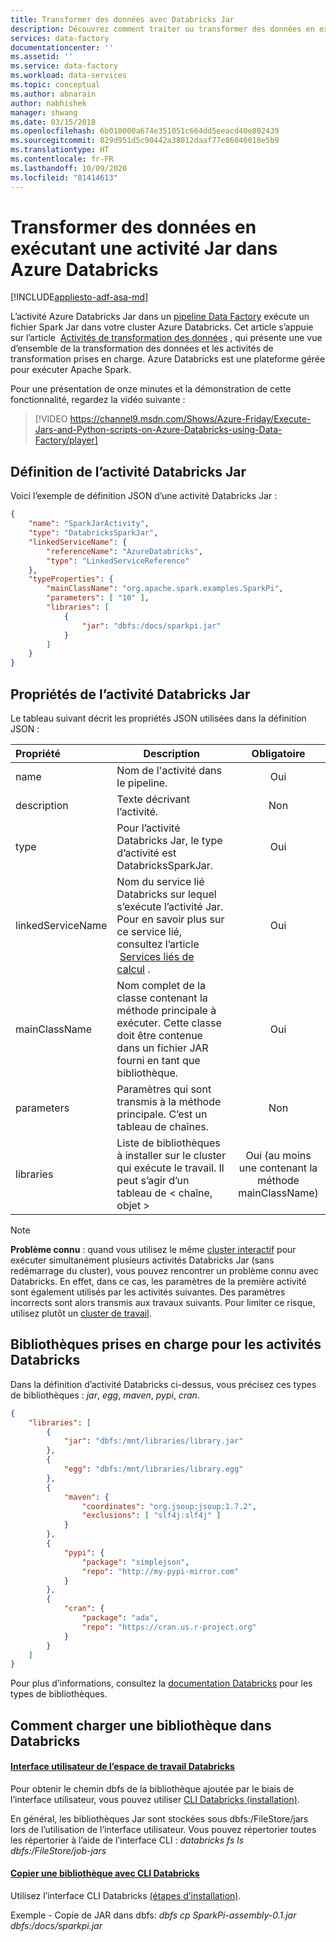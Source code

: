 ```yaml
---
title: Transformer des données avec Databricks Jar
description: Découvrez comment traiter ou transformer des données en exécutant une activité Databricks Jar.
services: data-factory
documentationcenter: ''
ms.assetid: ''
ms.service: data-factory
ms.workload: data-services
ms.topic: conceptual
ms.author: abnarain
author: nabhishek
manager: shwang
ms.date: 03/15/2018
ms.openlocfilehash: 6b010000a674e351051c664dd5eeacd40e802439
ms.sourcegitcommit: 829d951d5c90442a38012daaf77e86046018e5b9
ms.translationtype: HT
ms.contentlocale: fr-FR
ms.lasthandoff: 10/09/2020
ms.locfileid: "81414613"
---
```

# <a name="transform-data-by-running-a-jar-activity-in-azure-databricks"></a>Transformer des données en exécutant une activité Jar dans Azure Databricks
[!INCLUDE[appliesto-adf-asa-md](includes/appliesto-adf-asa-md.md)]

L’activité Azure Databricks Jar dans un [pipeline Data Factory](concepts-pipelines-activities.md) exécute un fichier Spark Jar dans votre cluster Azure Databricks. Cet article s’appuie sur l’article  [Activités de transformation des données](transform-data.md) , qui présente une vue d’ensemble de la transformation des données et les activités de transformation prises en charge. Azure Databricks est une plateforme gérée pour exécuter Apache Spark.

Pour une présentation de onze minutes et la démonstration de cette fonctionnalité, regardez la vidéo suivante :

> [!VIDEO https://channel9.msdn.com/Shows/Azure-Friday/Execute-Jars-and-Python-scripts-on-Azure-Databricks-using-Data-Factory/player]

## <a name="databricks-jar-activity-definition"></a>Définition de l’activité Databricks Jar

Voici l’exemple de définition JSON d’une activité Databricks Jar :

```json
{
    "name": "SparkJarActivity",
    "type": "DatabricksSparkJar",
    "linkedServiceName": {
        "referenceName": "AzureDatabricks",
        "type": "LinkedServiceReference"
    },
    "typeProperties": {
        "mainClassName": "org.apache.spark.examples.SparkPi",
        "parameters": [ "10" ],
        "libraries": [
            {
                "jar": "dbfs:/docs/sparkpi.jar"
            }
        ]
    }
}

```

## <a name="databricks-jar-activity-properties"></a>Propriétés de l’activité Databricks Jar

Le tableau suivant décrit les propriétés JSON utilisées dans la définition JSON :

|Propriété|Description|Obligatoire|
|:--|---|:-:|
|name|Nom de l'activité dans le pipeline.|Oui|
|description|Texte décrivant l’activité.|Non|
|type|Pour l’activité Databricks Jar, le type d’activité est DatabricksSparkJar.|Oui|
|linkedServiceName|Nom du service lié Databricks sur lequel s’exécute l’activité Jar. Pour en savoir plus sur ce service lié, consultez l’article  [Services liés de calcul](compute-linked-services.md) .|Oui|
|mainClassName|Nom complet de la classe contenant la méthode principale à exécuter. Cette classe doit être contenue dans un fichier JAR fourni en tant que bibliothèque.|Oui|
|parameters|Paramètres qui sont transmis à la méthode principale.  C’est un tableau de chaînes.|Non|
|libraries|Liste de bibliothèques à installer sur le cluster qui exécute le travail. Il peut s’agir d’un tableau de < chaîne, objet >|Oui (au moins une contenant la méthode mainClassName)|

> [!NOTE]
> **Problème connu** : quand vous utilisez le même [cluster interactif](compute-linked-services.md#example---using-existing-interactive-cluster-in-databricks) pour exécuter simultanément plusieurs activités Databricks Jar (sans redémarrage du cluster), vous pouvez rencontrer un problème connu avec Databricks. En effet, dans ce cas, les paramètres de la première activité sont également utilisés par les activités suivantes. Des paramètres incorrects sont alors transmis aux travaux suivants. Pour limiter ce risque, utilisez plutôt un [cluster de travail](compute-linked-services.md#example---using-new-job-cluster-in-databricks). 

## <a name="supported-libraries-for-databricks-activities"></a>Bibliothèques prises en charge pour les activités Databricks

Dans la définition d’activité Databricks ci-dessus, vous précisez ces types de bibliothèques : *jar*, *egg*, *maven*, *pypi*,  *cran*.

```json
{
    "libraries": [
        {
            "jar": "dbfs:/mnt/libraries/library.jar"
        },
        {
            "egg": "dbfs:/mnt/libraries/library.egg"
        },
        {
            "maven": {
                "coordinates": "org.jsoup:jsoup:1.7.2",
                "exclusions": [ "slf4j:slf4j" ]
            }
        },
        {
            "pypi": {
                "package": "simplejson",
                "repo": "http://my-pypi-mirror.com"
            }
        },
        {
            "cran": {
                "package": "ada",
                "repo": "https://cran.us.r-project.org"
            }
        }
    ]
}

```

Pour plus d’informations, consultez la [documentation Databricks](https://docs.azuredatabricks.net/api/latest/libraries.html#managedlibrarieslibrary) pour les types de bibliothèques.

## <a name="how-to-upload-a-library-in-databricks"></a>Comment charger une bibliothèque dans Databricks

#### <a name="using-databricks-workspace-ui"></a>[Interface utilisateur de l’espace de travail Databricks](https://docs.azuredatabricks.net/user-guide/libraries.html#create-a-library)

Pour obtenir le chemin dbfs de la bibliothèque ajoutée par le biais de l’interface utilisateur, vous pouvez utiliser [CLI Databricks (installation)](https://docs.azuredatabricks.net/user-guide/dev-tools/databricks-cli.html#install-the-cli). 

En général, les bibliothèques Jar sont stockées sous dbfs:/FileStore/jars lors de l’utilisation de l’interface utilisateur. Vous pouvez répertorier toutes les répertorier à l’aide de l’interface CLI : *databricks fs ls dbfs:/FileStore/job-jars* 



#### <a name="copy-library-using-databricks-cli"></a>[Copier une bibliothèque avec CLI Databricks](https://docs.azuredatabricks.net/user-guide/dev-tools/databricks-cli.html#copy-a-file-to-dbfs)
Utilisez l’interface CLI Databricks [(étapes d’installation)](https://docs.azuredatabricks.net/user-guide/dev-tools/databricks-cli.html#install-the-cli). 

Exemple - Copie de JAR dans dbfs: *dbfs cp SparkPi-assembly-0.1.jar dbfs:/docs/sparkpi.jar*
